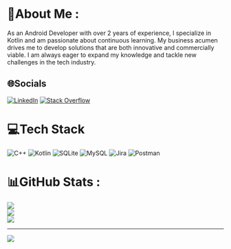 # 💫About Me :
As an Android Developer with over 2 years of experience, I specialize in Kotlin and am passionate about continuous learning. My business acumen drives me to develop solutions that are both innovative and commercially viable. I am always eager to expand my knowledge and tackle new challenges in the tech industry.



## 🌐Socials
[![LinkedIn](https://img.shields.io/badge/LinkedIn-%230077B5.svg?logo=linkedin&logoColor=white)](https://linkedin.com/in/https://www.linkedin.com/in/hesamnaderi/) [![Stack Overflow](https://img.shields.io/badge/-Stackoverflow-FE7A16?logo=stack-overflow&logoColor=white)](https://stackoverflow.com/users/18179280) 

# 💻Tech Stack
![C++](https://img.shields.io/badge/c++-%2300599C.svg?style=for-the-badge&logo=c%2B%2B&logoColor=white) ![Kotlin](https://img.shields.io/badge/kotlin-%230095D5.svg?style=for-the-badge&logo=kotlin&logoColor=white) ![SQLite](https://img.shields.io/badge/sqlite-%2307405e.svg?style=for-the-badge&logo=sqlite&logoColor=white) ![MySQL](https://img.shields.io/badge/mysql-%2300f.svg?style=for-the-badge&logo=mysql&logoColor=white) ![Jira](https://img.shields.io/badge/jira-%230A0FFF.svg?style=for-the-badge&logo=jira&logoColor=white) ![Postman](https://img.shields.io/badge/Postman-FF6C37?style=for-the-badge&logo=postman&logoColor=white)
# 📊GitHub Stats :
![](https://github-readme-stats.vercel.app/api?username=hesamkotlin&theme=radical&hide_border=false&include_all_commits=false&count_private=false)<br/>
![](https://github-readme-streak-stats.herokuapp.com/?user=hesamkotlin&theme=radical&hide_border=false)<br/>
![](https://github-readme-stats.vercel.app/api/top-langs/?username=hesamkotlin&theme=radical&hide_border=false&include_all_commits=false&count_private=false&layout=compact)

---
[![](https://visitcount.itsvg.in/api?id=hesamkotlin&icon=0&color=0)](https://visitcount.itsvg.in)

